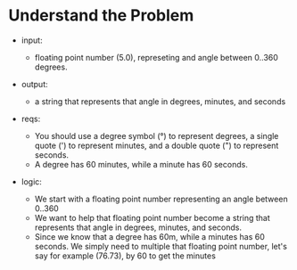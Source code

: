# Understand the Problem

- input:
  - floating point number (5.0), represeting
    and angle between 0..360 degrees.
- output: 
  - a string that represents that angle in degrees, minutes, and seconds

- reqs:
  - You should use a degree symbol (°) to represent degrees, a single quote (') to represent minutes, and a double quote (") to represent seconds.
  - A degree has 60 minutes, while a minute has 60 seconds.

- logic:
  - We start with a floating point number representing an angle between 0..360
  - We want to help that floating point number become a string that represents that angle in degrees, minutes, and seconds.
  - Since we know that a degree has 60m, while a minutes has 60 seconds. We simply need to multiple that floating point number, let's say for example (76.73), by 60 to get the minutes 